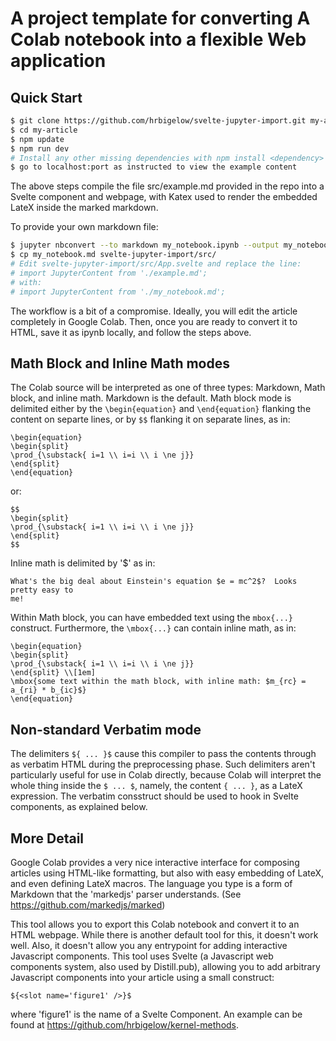 # A project template for converting A Colab notebook into a flexible Web application

## Quick Start

```bash
$ git clone https://github.com/hrbigelow/svelte-jupyter-import.git my-article
$ cd my-article
$ npm update
$ npm run dev
# Install any other missing dependencies with npm install <dependency>
$ go to localhost:port as instructed to view the example content
```

The above steps compile the file src/example.md provided in the
repo into a Svelte component and webpage, with Katex used to render the
embedded LateX inside the marked markdown.

To provide your own markdown file:

```bash
$ jupyter nbconvert --to markdown my_notebook.ipynb --output my_notebook.md
$ cp my_notebook.md svelte-jupyter-import/src/
# Edit svelte-jupyter-import/src/App.svelte and replace the line:
# import JupyterContent from './example.md';
# with:
# import JupyterContent from './my_notebook.md'; 
```

The workflow is a bit of a compromise.  Ideally, you will edit the article
completely in Google Colab.  Then, once you are ready to convert it to HTML,
save it as ipynb locally, and follow the steps above.

## Math Block and Inline Math modes

The Colab source will be interpreted as one of three types:  Markdown, Math
block, and inline math.  Markdown is the default.  Math block mode is delimited
either by the `\begin{equation}` and `\end{equation}` flanking the content on
separte lines, or by `$$` flanking it on separate lines, as in:

```
\begin{equation}
\begin{split}  
\prod_{\substack{ i=1 \\ i=i \\ i \ne j}}
\end{split}
\end{equation}
```

or:

```
$$
\begin{split}  
\prod_{\substack{ i=1 \\ i=i \\ i \ne j}}
\end{split}
$$
```


Inline math is delimited by '$' as in:

```
What's the big deal about Einstein's equation $e = mc^2$?  Looks pretty easy to
me!
```

Within Math block, you can have embedded text using the `mbox{...}` construct.
Furthermore, the `\mbox{...}` can contain inline math, as in:

```
\begin{equation}
\begin{split}  
\prod_{\substack{ i=1 \\ i=i \\ i \ne j}} 
\end{split} \\[1em]
\mbox{some text within the math block, with inline math: $m_{rc} = a_{ri} * b_{ic}$}
\end{equation}
```

## Non-standard Verbatim mode

The delimiters `${ ... }$` cause this compiler to pass the contents through as
verbatim HTML during the preprocessing phase.  Such delimiters aren't
particularly useful for use in Colab directly, because Colab will interpret the
whole thing inside the `$ ... $`, namely, the content `{ ... }`, as a LateX
expression.  The verbatim consstruct should be used to hook in Svelte
components, as explained below.

## More Detail

Google Colab provides a very nice interactive interface for composing articles
using HTML-like formatting, but also with easy embedding of LateX, and even
defining LateX macros.  The language you type is a form of Markdown that the
'markedjs' parser understands.  (See https://github.com/markedjs/marked)

This tool allows you to export this Colab notebook and convert it to an HTML
webpage.  While there is another default tool for this, it doesn't work well.
Also, it doesn't allow you any entrypoint for adding interactive Javascript
components.  This tool uses Svelte (a Javascript web components system, also
used by Distill.pub), allowing you to add arbitrary Javascript components into
your article using a small construct:

```${<slot name='figure1' />}$```

where 'figure1' is the name of a Svelte Component.  An example can be found at
https://github.com/hrbigelow/kernel-methods.

